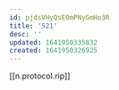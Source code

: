 ```yaml
---
id: pjdsVHyQsE0mPNyGmHo3R
title: '521'
desc: ''
updated: 1641950335832
created: 1641950326925
---
```


[[n.protocol.rip]]
